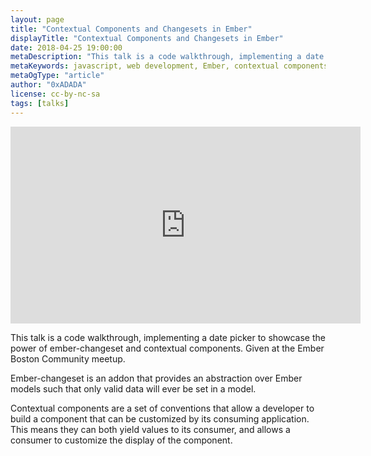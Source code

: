 ```yaml
---
layout: page
title: "Contextual Components and Changesets in Ember"
displayTitle: "Contextual Components and Changesets in Ember"
date: 2018-04-25 19:00:00
metaDescription: "This talk is a code walkthrough, implementing a date picker to showcase the power of ember-changeset and contextual components. Given at the Ember Boston Community meetup."
metaKeywords: javascript, web development, Ember, contextual components
metaOgType: "article"
author: "0xADADA"
license: cc-by-nc-sa
tags: [talks]
---
```


<iframe width="560" height="315" 
  src="https://www.youtube.com/embed/hFVsgavur4Y?rel=0&amp;start=802"
  frameborder="0"
  allow="autoplay; encrypted-media"
  allowfullscreen>
</iframe>

This talk is a code walkthrough, implementing a date picker to showcase the
power of ember-changeset and contextual components. Given at the Ember Boston
Community meetup.

Ember-changeset is an addon
that provides an abstraction over Ember models such that only valid data will
ever be set in a model.

Contextual components are a set of conventions that allow a developer to build
a component that can be customized by its consuming application. This means they
can both yield values to its consumer, and allows a consumer to customize the
display of the component.

